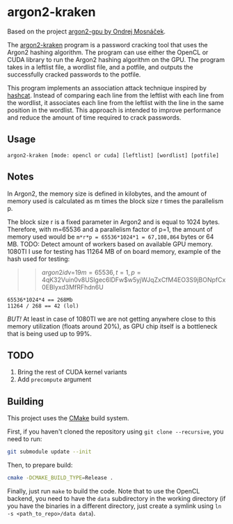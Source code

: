 # argon2-kraken

Based on the project [argon2-gpu by Ondrej Mosnáček](https://gitlab.com/omos/argon2-gpu).

The [argon2-kraken](https://github.com/vegasq/argon2-kraken) program is a password cracking tool that uses the Argon2 hashing algorithm. The program can use either the OpenCL or CUDA library to run the Argon2 hashing algorithm on the GPU. The program takes in a leftlist file, a wordlist file, and a potfile, and outputs the successfully cracked passwords to the potfile.

This program implements an association attack technique inspired by [hashcat](https://github.com/hashcat/hashcat). Instead of comparing each line from the leftlist with each line from the wordlist, it associates each line from the leftlist with the line in the same position in the wordlist. This approach is intended to improve performance and reduce the amount of time required to crack passwords.

## Usage

```
argon2-kraken [mode: opencl or cuda] [leftlist] [wordlist] [potfile]
```

## Notes

In Argon2, the memory size is defined in kilobytes, and the amount of memory used
is calculated as m times the block size r times the parallelism p.

The block size r is a fixed parameter in Argon2 and is equal to 1024 bytes.
Therefore, with m=65536 and a parallelism factor of p=1, the amount of memory used
would be `m*r*p = 65536*1024*1 = 67,108,864` bytes or 64 MB.
TODO: Detect amount of workers based on available GPU memory.
1080TI I use for testing has 11264 MB of on board memory, example of the hash used for testing:

>> $argon2id$v=19$m=65536,t=1,p=4$qK32Vuin0v8USlgec6lDFw$w5yjWJqZxCfM4EO3S9jBONpfCx0EBlyxd3MfRFhdn6U

```
65536*1024*4 == 268Mb
11264 / 268 == 42 (lol)
```

*BUT!* At least in case of 1080TI we are not getting anywhere close to this memory utilization
(floats around 20%), as GPU chip itself is a bottleneck that is being used up to 99%.


## TODO

1. Bring the rest of CUDA kernel variants
2. Add `precompute` argument

## Building

This project uses the [CMake](https://cmake.org/) build system.

First, if you haven't cloned the repository using `git clone --recursive`, you need to run:

```bash
git submodule update --init
```

Then, to prepare build:

```bash
cmake -DCMAKE_BUILD_TYPE=Release .
```

Finally, just run `make` to build the code. Note that to use the OpenCL backend, you need to have the `data` subdirectory in the working directory (if you have the binaries in a different directory, just create a symlink using `ln -s <path_to_repo>/data data`).
